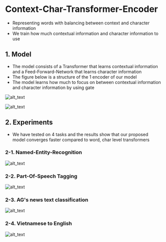# Context-Char-Transformer-Encoder
- Representing words with balancing between context and character information
- We train how much contextual information and character information to use
## 1. Model 
- The model consists of a Transformer that learns contextual information and a Feed-Forward-Network that learns character information
- The figure below is a structure of the 1 encoder of our model
- The model learns how much to focus on between contextual information and character information by using gate

![alt_text](https://github.com/MSWon/Context-Char-Transformer-Encoder/blob/end-to-end/master/images/model.png "Model")

![alt_text](https://github.com/MSWon/Context-Char-Transformer-Encoder/blob/end-to-end/master/images/equation.png "Equation")

## 2. Experiments
- We have tested on 4 tasks and the results show that our proposed model converges faster compared to word, char level transformers
### 2-1. Named-Entity-Recognition 
![alt_text](https://github.com/MSWon/Context-Char-Transformer-Encoder/blob/end-to-end/master/images/ner_task.png "NER")
### 2-2. Part-Of-Speech Tagging
![alt_text](https://github.com/MSWon/Context-Char-Transformer-Encoder/blob/end-to-end/master/images/pos_task.png "POS Tagging")
### 2-3. AG's news text classification
![alt_text](https://github.com/MSWon/Context-Char-Transformer-Encoder/blob/end-to-end/master/images/classification_task.png "Classification")
### 2-4. Vietnamese to English
![alt_text](https://github.com/MSWon/Context-Char-Transformer-Encoder/blob/end-to-end/master/images/translation_task.png "Translation")
